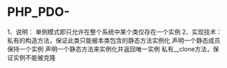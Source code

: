 # PHP_PDO-
1、说明：  单例模式即只允许在整个系统中某个类仅存在一个实例  2、实现技术：  私有的构造方法，保证此类只能被本类包含的静态方法实例化 声明一个静态成员保持一个实例 声明一个静态方法来实例化并返回唯一实例 私有__clone方法，保证实例不能被克隆
